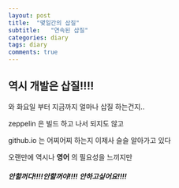 ```yaml
---
layout: post
title:  "몇일간의 삽질"
subtitle:   "연속된 삽질"
categories: diary
tags: diary
comments: true
---
```


## 역시 개발은 삽질!!!!

와 화요일 부터 지금까지 얼마나 삽질 하는건지..

zeppelin 은 빌드 하고 나서 되지도 않고

github.io 는 어찌어찌 하는지 이제사 슬슬 알아가고 있다


오랜만에 역시나 **영어** 의 필요성을 느끼지만 
##### 안할꺼다!!!!안할꺼야!!!! 안하고싶어요!!!!
